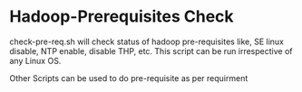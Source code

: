 # Hadoop-Prerequisites Check
check-pre-req.sh will check status of hadoop pre-requisites like, SE linux disable, NTP enable, disable THP, etc.
This script can be run irrespective of any Linux OS.

Other Scripts can be used to do pre-requisite as per requirment

